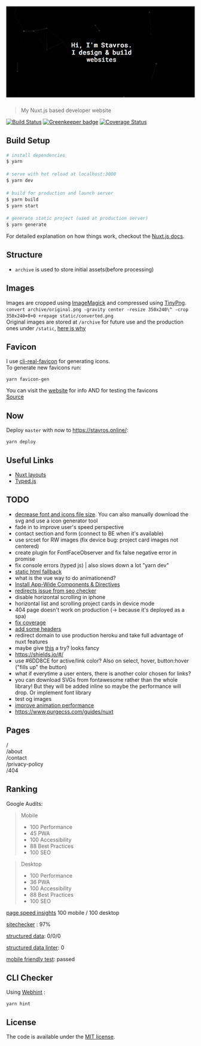 <h1 align="center">
	<img width="800" src="media/doc_logo.png" alt="stavrosliaskos">
</h1>

> My Nuxt.js based developer website

[![Build Status](https://travis-ci.org/stavros-liaskos/stavrosliaskos.svg?branch=master)](https://travis-ci.org/stavros-liaskos/stavrosliaskos) [![Greenkeeper badge](https://badges.greenkeeper.io/stavros-liaskos/stavrosliaskos.svg)](https://greenkeeper.io/) [![Coverage Status](https://coveralls.io/repos/github/stavros-liaskos/stavrosliaskos/badge.svg?branch=master)](https://coveralls.io/github/stavros-liaskos/stavrosliaskos?branch=master)

## Build Setup

``` bash
# install dependencies
$ yarn

# serve with hot reload at localhost:3000
$ yarn dev

# build for production and launch server
$ yarn build
$ yarn start

# generate static project (used at production server)
$ yarn generate
```

For detailed explanation on how things work, checkout the [Nuxt.js docs](https://github.com/nuxt/nuxt.js).

## Structure
- `archive` is used to store initial assets(before processing)

## Images
Images are cropped using [ImageMagick](https://www.imagemagick.org/script/index.php) and compressed using [TinyPng](https://tinypng.com/).       
`convert archive/original.png -gravity center -resize 350x240\^ -crop 350x240+0+0 +repage static/converted.png`  
Original images are stored at `/archive` for future use and the production ones under `/static`, [here is why](https://nuxtjs.org/guide/assets#static)

## Favicon
I use [cli-real-favicon](https://github.com/RealFaviconGenerator/cli-real-favicon) for generating icons.   
To generate new favicons run:  
```shell
yarn favicon-gen
``` 
You can visit the [website](https://realfavicongenerator.net) for info AND for testing the favicons   
[Source](https://realfavicongenerator.net)

## Now
Deploy `master` with now to https://stavros.online/:
```shell
yarn deploy
```

## Useful Links
- [Nuxt layouts](https://www.youtube.com/watch?v=YOKnSTp7d38)  
- [Typed.js](https://www.npmjs.com/package/vue-typer#getting-started)


## TODO
- [decrease font and icons file size](http://fontello.com/). You can also manually download the svg and use a icon generator tool
- fade in to improve user's speed perspective
- contact section and form (connect to BE when it's available)  
- use srcset for RW images (fix device bug: project card images not centered)
- create plugin for FontFaceObserver and fix false negative error in promise
- fix console errors (typed js) | also slows down a lot "yarn dev"
- [static html fallback]( https://github.com/nuxt/nuxt.js/issues/2120)
- what is the vue way to do animationend?
- [Install App-Wide Components & Directives](https://alligator.io/vuejs/creating-custom-plugins/)
- [redirects issue from seo checker](https://github.com/nuxt/nuxt.js/issues/1592)
- disable horizontal scrolling in iphone
- horizontal list and scrolling project cards in device mode 
- 404 page doesn't work on production (-> because it's deployed as a spa)
- [fix coverage ](https://nuxtjs.org/examples/testing/)
- [add some headers](https://pwa.nuxtjs.org/modules/meta.html)
- redirect domain to use production heroku and take full advantage of nuxt features
- maybe give [this](https://github.com/shshaw/splitting/) a try? looks fancy
- https://shields.io/#/
- use #6DD8CE for active/link color? Also on select, hover, button:hover ("fills up" the button)
- what if everytime a user enters, there is another color chosen for links?
- you can download SVGs from fontawesome rather than the whole library! But they will be added inline so maybe the performance will drop. Or implement font library
- test og images
- [improve animation performance](https://developers.google.com/web/fundamentals/performance/rendering/stick-to-compositor-only-properties-and-manage-layer-count)
- https://www.purgecss.com/guides/nuxt


## Pages
/   
/about   
/contact   
/privacy-policy   
/404   

## Ranking
Google Audits:
> Mobile
> - 100 Performance 
> - 45 PWA          
> - 100 Accessibility
> - 88 Best Practices
> - 100 SEO

> Desktop
> - 100 Performance 
> - 36 PWA          
> - 100 Accessibility
> - 88 Best Practices
> - 100 SEO

[page speed insights](https://developers.google.com/speed/pagespeed/insights/) 100 mobile / 100 desktop

[sitechecker](https://sitechecker.pro/) : 97%  

[structured data](https://search.google.com/structured-data/testing-tool/):  0/0/0
 
[structured data linter](http://linter.structured-data.org/): 0 

[mobile friendly test](https://search.google.com/test/mobile-friendly): passed  

## CLI Checker
Using [Webhint](https://webhint.io/) :

```
yarn hint
```

## License

The code is available under the [MIT license](LICENSE).
